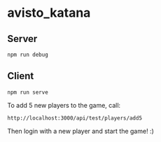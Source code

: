 # avisto_katana

## Server

```
npm run debug
```

## Client

```
npm run serve
```

To add 5 new players to the game, call:

```
http://localhost:3000/api/test/players/add5
```

Then login with a new player and start the game! :)
